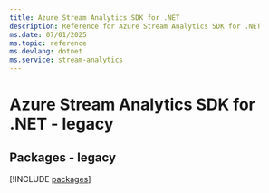 ```yaml
---
title: Azure Stream Analytics SDK for .NET
description: Reference for Azure Stream Analytics SDK for .NET
ms.date: 07/01/2025
ms.topic: reference
ms.devlang: dotnet
ms.service: stream-analytics
---
```

# Azure Stream Analytics SDK for .NET - legacy
## Packages - legacy
[!INCLUDE [packages](stream-analytics-index.md)]